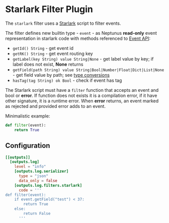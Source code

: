 # Starlark Filter Plugin
The `starlark` filter uses a [Starlark](../../common/starlark/README.md) script to filter events.

The filter defines new builtin type - `event` - as Neptunus **read-only** event representation in starlark code with methods referenced to [Event API](../../../docs/DATA_MODEL.md):
 - `getId() String` - get event id
 - `getRK() String` - get event routing key
 - `getLabel(key String) value String|None` - get label value by key; if label does not exist, **None** returns
 - `getField(path String) value String|Bool|Number|Float|Dict|List|None` - get field value by path; see [type conversions](../../common/starlark/README.md#type-conversions)
 - `hasTag(tag String) ok Bool` - check if event has tag

The Starlark script must have a `filter` function that accepts an event and bool or **error**. If function does not exists it is a compilation error, if it have other signature, it is a runtime error. When **error** returns, an event marked as rejected and provided error adds to an event.

Minimalistic example:
```python
def filter(event):
    return True
```

## Configuration
```toml
[[outputs]]
  [outputs.log]
    level = "info"
    [outputs.log.serializer]
      type = "json"
      data_only = false
    [outputs.log.filters.starlark]
      code = '''
def filter(event):
    if event.getField("test") < 37:
        return True
    else:
        return False
      '''
```
